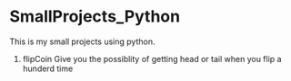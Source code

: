 # SmallProjects_Python
This is my small projects using python.

1. flipCoin
   Give you the possiblity of getting head or tail when you flip a hunderd time
